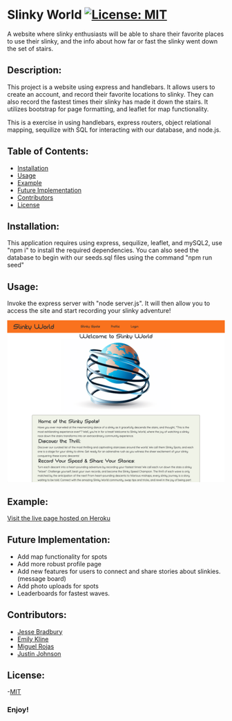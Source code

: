 # Slinky World [![License: MIT](https://img.shields.io/badge/License-MIT-yellow.svg)](https://opensource.org/licenses/MIT)

A website where slinky enthusiasts will be able to share their favorite places to use their slinky, and the info about how far or fast the slinky went down the set of stairs. 


## Description:
This project is a website using express and handlebars. It allows users to create an account, and record their favorite locations to slinky. They can also record the fastest times their slinky has made it down the stairs. It utilizes bootstrap for page formatting, and leaflet for map functionality. 

This is a exercise in using handlebars, express routers, object relational mapping, sequilize with SQL for interacting with our database, and node.js.  

## Table of Contents:
  - [Installation](#installation)
  - [Usage](#usage)
  - [Example](#example)
  - [Future Implementation](#future_implementation)
  - [Contributors](#contributors)
  - [License](#license)


## Installation:
This application requires using express, sequilize, leaflet, and mySQL2, use "npm i" to install the required dependencies. You can also seed the database to begin with our seeds.sql files using the command "npm run seed" 

## Usage:
Invoke the express server with "node server.js". It will then allow you to access the site and start recording your slinky adventure!

![screenshot of app](assets/screenshots/ss1.png)

## Example:
[Visit the live page hosted on Heroku](https://slinkyworld-4cca5764620e.herokuapp.com/)

## Future Implementation:
- Add map functionality for spots
- Add more robust profile page
- Add new features for users to connect and share stories about slinkies. (message board)
- Add photo uploads for spots
- Leaderboards for fastest waves.

## Contributors:
- [Jesse Bradbury](https://github.com/jessebradbury)
- [Emily Kline](https://github.com/sourylime) 
- [Miguel Rojas](https://github.com/Rojas259)
- [Justin Johnson](https://github.com/morni33)

## License:
-[MIT](https://opensource.org/license/mit/) 

### Enjoy!

